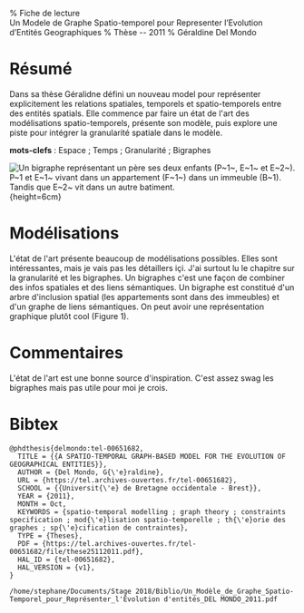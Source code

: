 % Fiche de lecture  
Un Modele de Graphe Spatio-temporel pour Representer l’Evolution d’Entités Geographiques
% Thèse -- 2011
% Géraldine Del Mondo

# Résumé

Dans sa thèse Géralidne défini un nouveau model pour représenter explicitement
les relations spatiales, temporels et spatio-temporels entre des entités
spatials.  Elle commence par faire un état de l'art des modélisations
spatio-temporels, présente son modèle, puis explore une piste pour intégrer la
granularité spatiale dans le modèle.

**mots-clefs** : Espace ; Temps ; Granularité ; Bigraphes

![Un bigraphe représentant un père ses deux enfants (P~1~, E~1~ et E~2~). P~1
et E~1~ vivant dans un appartement (F~1~) dans un immeuble (B~1). Tandis que
E~2~ vit dans un autre batiment.](delmondo2011.png){height=6cm}

# Modélisations 

L'état de l'art présente beaucoup de modélisations possibles. Elles sont
intéressantes, mais je vais pas les détaillers içi. J'ai surtout lu le chapitre
sur la granularité et les bigraphes. Un bigraphes c'est une façon de combiner
des infos spatiales et des liens sémantiques. Un bigraphe est constitué d'un
arbre d'inclusion spatial (les appartements sont dans des immeubles) et d'un
graphe de liens sémantiques. On peut avoir une représentation graphique plutôt
cool (Figure 1).

# Commentaires

L'état de l'art est une bonne source d'inspiration. C'est assez swag les
bigraphes mais pas utile pour moi je crois. 

# Bibtex

```
@phdthesis{delmondo:tel-00651682,
  TITLE = {{A SPATIO-TEMPORAL GRAPH-BASED MODEL FOR THE EVOLUTION OF GEOGRAPHICAL ENTITIES}},
  AUTHOR = {Del Mondo, G{\'e}raldine},
  URL = {https://tel.archives-ouvertes.fr/tel-00651682},
  SCHOOL = {{Universit{\'e} de Bretagne occidentale - Brest}},
  YEAR = {2011},
  MONTH = Oct,
  KEYWORDS = {spatio-temporal modelling ; graph theory ; constraints specification ; mod{\'e}lisation spatio-temporelle ; th{\'e}orie des graphes ; sp{\'e}cification de contraintes},
  TYPE = {Theses},
  PDF = {https://tel.archives-ouvertes.fr/tel-00651682/file/these25112011.pdf},
  HAL_ID = {tel-00651682},
  HAL_VERSION = {v1},
}
```

```
/home/stephane/Documents/Stage 2018/Biblio/Un_Modèle_de_Graphe_Spatio-Temporel_pour_Représenter_l'Évolution d'entités_DEL MONDO_2011.pdf
```
